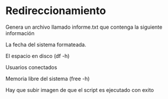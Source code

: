 # Redireccionamiento
Genera un archivo llamado informe.txt que contenga la siguiente información

La fecha del sistema formateada.

El espacio en disco (df -h)

Usuarios conectados

Memoria libre del sistema (free -h)

Hay que subir imagen de que el script es ejecutado con exito 

```

```
